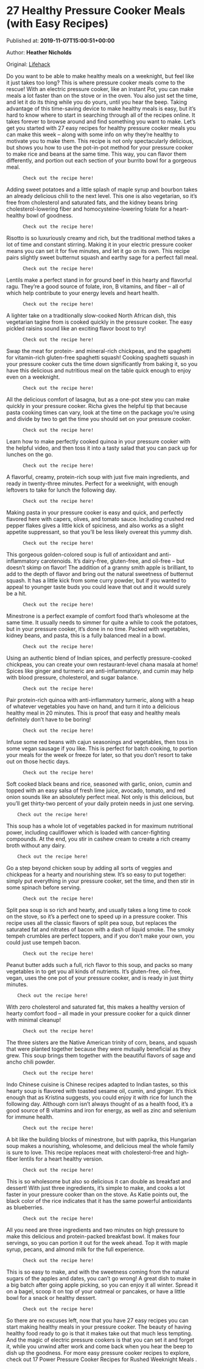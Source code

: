 
# 27 Healthy Pressure Cooker Meals (with Easy Recipes)

Published at: **2019-11-07T15:00:51+00:00**

Author: **Heather Nicholds**

Original: [Lifehack](https://www.lifehack.org/850100/pressure-cooker-meals)

Do you want to be able to make healthy meals on a weeknight, but feel like it just takes too long?
This is where pressure cooker meals come to the rescue! With an electric pressure cooker, like an Instant Pot, you can make meals a lot faster than on the stove or in the oven. You also just set the time, and let it do its thing while you do yours, until you hear the beep.
Taking advantage of this time-saving device to make healthy meals is easy, but it’s hard to know where to start in searching through all of the recipes online. It takes forever to browse around and find something you want to make.
Let’s get you started with 27 easy recipes for healthy pressure cooker meals you can make this week – along with some info on why they’re healthy to motivate you to make them.
This recipe is not only spectacularly delicious, but shows you how to use the pot-in-pot method for your pressure cooker to make rice and beans at the same time. This way, you can flavor them differently, and portion out each section of your burrito bowl for a gorgeous meal.

        
          Check out the recipe here!
        
      
Adding sweet potatoes and a little splash of maple syrup and bourbon takes an already delicious chili to the next level. This one is also vegetarian, so it’s free from cholesterol and saturated fats, and the kidney beans bring cholesterol-lowering fiber and homocysteine-lowering folate for a heart-healthy bowl of goodness.

        
          Check out the recipe here!
        
      
Risotto is so luxuriously creamy and rich, but the traditional method takes a lot of time and constant stirring. Making it in your electric pressure cooker means you can set it for five minutes, and let it go on its own. This recipe pairs slightly sweet butternut squash and earthy sage for a perfect fall meal.

        
          Check out the recipe here!
        
      
Lentils make a perfect stand in for ground beef in this hearty and flavorful ragu. They’re a good source of folate, iron, B vitamins, and fiber – all of which help contribute to your energy levels and heart health.

        
          Check out the recipe here!
        
      
A lighter take on a traditionally slow-cooked North African dish, this vegetarian tagine from is cooked quickly in the pressure cooker. The easy pickled raisins sound like an exciting flavor boost to try!

        
          Check out the recipe here!
        
      
Swap the meat for protein- and mineral-rich chickpeas, and the spaghetti for vitamin-rich gluten-free spaghetti squash! Cooking spaghetti squash in your pressure cooker cuts the time down significantly from baking it, so you have this delicious and nutritious meal on the table quick enough to enjoy even on a weeknight.

        
          Check out the recipe here!
        
      
All the delicious comfort of lasagna, but as a one-pot stew you can make quickly in your pressure cooker. Richa gives the helpful tip that because pasta cooking times can vary, look at the time on the package you’re using and divide by two to get the time you should set on your pressure cooker.

        
          Check out the recipe here!
        
      
Learn how to make perfectly cooked quinoa in your pressure cooker with the helpful video, and then toss it into a tasty salad that you can pack up for lunches on the go.

        
          Check out the recipe here!
        
      
A flavorful, creamy, protein-rich soup with just five main ingredients, and ready in twenty-three minutes. Perfect for a weeknight, with enough leftovers to take for lunch the following day.

        
          Check out the recipe here!
        
      
Making pasta in your pressure cooker is easy and quick, and perfectly flavored here with capers, olives, and tomato sauce. Including crushed red pepper flakes gives a little kick of spiciness, and also works as a slight appetite suppressant, so that you’ll be less likely overeat this yummy dish.

        
          Check out the recipe here!
        
      
This gorgeous golden-colored soup is full of antioxidant and anti-inflammatory carotenoids. It’s dairy-free, gluten-free, and oil-free – but doesn’t skimp on flavor! The addition of a granny smith apple is brilliant, to add to the depth of flavor and bring out the natural sweetness of butternut squash.
It has a little kick from some curry powder, but if you wanted to appeal to younger taste buds you could leave that out and it would surely be a hit.

        
          Check out the recipe here!
        
      
Minestrone is a perfect example of comfort food that’s wholesome at the same time. It usually needs to simmer for quite a while to cook the potatoes, but in your pressure cooker, it’s done in no time. Packed with vegetables, kidney beans, and pasta, this is a fully balanced meal in a bowl.

        
          Check out the recipe here!
        
      
Using an authentic blend of Indian spices, and perfectly pressure-cooked chickpeas, you can create your own restaurant-level chana masala at home! Spices like ginger and turmeric are anti-inflammatory, and cumin may help with blood pressure, cholesterol, and sugar balance.

        
          Check out the recipe here!
        
      
Pair protein-rich quinoa with anti-inflammatory turmeric, along with a heap of whatever vegetables you have on hand, and turn it into a delicious healthy meal in 20 minutes. This is proof that easy and healthy meals definitely don’t have to be boring!

        
          Check out the recipe here!
        
      
Infuse some red beans with cajun seasonings and vegetables, then toss in some vegan sausage if you like. This is perfect for batch cooking, to portion your meals for the week or freeze for later, so that you don’t resort to take out on those hectic days.

        
          Check out the recipe here!
        
      
Soft cooked black beans and rice, seasoned with garlic, onion, cumin and topped with an easy salsa of fresh lime juice, avocado, tomato, and red onion sounds like an absolutely perfect meal. Not only is this delicious, but you’ll get thirty-two percent of your daily protein needs in just one serving.

        Check out the recipe here!
      
This soup has a whole lot of vegetables packed in for maximum nutritional power, including cauliflower which is loaded with cancer-fighting compounds. At the end, you stir in cashew cream to create a rich creamy broth without any dairy.

        Check out the recipe here!
      
Go a step beyond chicken soup by adding all sorts of veggies and chickpeas for a hearty and nourishing stew. It’s so easy to put together: simply put everything in your pressure cooker, set the time, and then stir in some spinach before serving.

        
          Check out the recipe here!
        
      
Split pea soup is so rich and hearty, and usually takes a long time to cook on the stove, so it’s a perfect one to speed up in a pressure cooker. This recipe uses all the classic flavors of split pea soup, but replaces the saturated fat and nitrates of bacon with a dash of liquid smoke. The smoky tempeh crumbles are perfect toppers, and if you don’t make your own, you could just use tempeh bacon.

        
          Check out the recipe here!
        
      
Peanut butter adds such a full, rich flavor to this soup, and packs so many vegetables in to get you all kinds of nutrients. It’s gluten-free, oil-free, vegan, uses the one pot of your pressure cooker, and is ready in just thirty minutes.

        Check out the recipe here!
      
With zero cholesterol and saturated fat, this makes a healthy version of hearty comfort food – all made in your pressure cooker for a quick dinner with minimal cleanup!

        
          Check out the recipe here!
        
      
The three sisters are the Native American trinity of corn, beans, and squash that were planted together because they were mutually beneficial as they grew. This soup brings them together with the beautiful flavors of sage and ancho chili powder.

        
          Check out the recipe here!
        
      
Indo Chinese cuisine is Chinese recipes adapted to Indian tastes, so this hearty soup is flavored with toasted sesame oil, cumin, and ginger. It’s thick enough that as Kristina suggests, you could enjoy it with rice for lunch the following day.
Although corn isn’t always thought of as a health food, it’s a good source of B vitamins and iron for energy, as well as zinc and selenium for immune health.

        
          Check out the recipe here!
        
      
A bit like the building blocks of minestrone, but with paprika, this Hungarian soup makes a nourishing, wholesome, and delicious meal the whole family is sure to love. This recipe replaces meat with cholesterol-free and high-fiber lentils for a heart healthy version.

        
          Check out the recipe here!
        
      
This is so wholesome but also so delicious it can double as breakfast and dessert! With just three ingredients, it’s simple to make, and cooks a lot faster in your pressure cooker than on the stove. As Katie points out, the black color of the rice indicates that it has the same powerful antioxidants as blueberries.

        
          Check out the recipe here!
        
      
All you need are three ingredients and two minutes on high pressure to make this delicious and protein-packed breakfast bowl. It makes four servings, so you can portion it out for the week ahead. Top it with maple syrup, pecans, and almond milk for the full experience.

        
          Check out the recipe here!
        
      
This is so easy to make, and with the sweetness coming from the natural sugars of the apples and dates, you can’t go wrong!
A great dish to make in a big batch after going apple picking, so you can enjoy it all winter. Spread it on a bagel, scoop it on top of your oatmeal or pancakes, or have a little bowl for a snack or healthy dessert.

        
          Check out the recipe here!
        
      
So there are no excuses left, now that you have 27 easy recipes you can start making healthy meals in your pressure cooker. The beauty of having healthy food ready to go is that it makes take out that much less tempting. And the magic of electric pressure cookers is that you can set it and forget it, while you unwind after work and come back when you hear the beep to dish up the goodness.
For more easy pressure cooker recipes to explore, check out 17 Power Pressure Cooker Recipes for Rushed Weeknight Meals .
